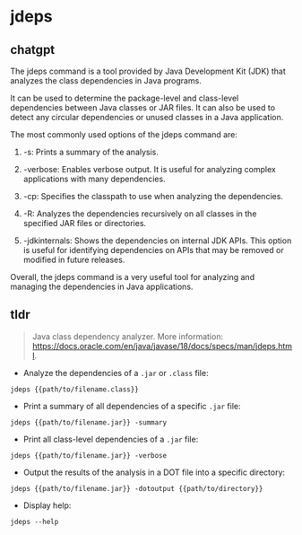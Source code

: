 # jdeps 
## chatgpt 
The jdeps command is a tool provided by Java Development Kit (JDK) that analyzes the class dependencies in Java programs. 

It can be used to determine the package-level and class-level dependencies between Java classes or JAR files. It can also be used to detect any circular dependencies or unused classes in a Java application.

The most commonly used options of the jdeps command are:

1. -s: Prints a summary of the analysis.

2. -verbose: Enables verbose output. It is useful for analyzing complex applications with many dependencies.

3. -cp: Specifies the classpath to use when analyzing the dependencies.

4. -R: Analyzes the dependencies recursively on all classes in the specified JAR files or directories.

5. -jdkinternals: Shows the dependencies on internal JDK APIs. This option is useful for identifying dependencies on APIs that may be removed or modified in future releases.

Overall, the jdeps command is a very useful tool for analyzing and managing the dependencies in Java applications. 

## tldr 
 
> Java class dependency analyzer.
> More information: <https://docs.oracle.com/en/java/javase/18/docs/specs/man/jdeps.html>.

- Analyze the dependencies of a `.jar` or `.class` file:

`jdeps {{path/to/filename.class}}`

- Print a summary of all dependencies of a specific `.jar` file:

`jdeps {{path/to/filename.jar}} -summary`

- Print all class-level dependencies of a `.jar` file:

`jdeps {{path/to/filename.jar}} -verbose`

- Output the results of the analysis in a DOT file into a specific directory:

`jdeps {{path/to/filename.jar}} -dotoutput {{path/to/directory}}`

- Display help:

`jdeps --help`
